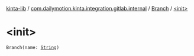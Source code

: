 [kinta-lib](../../index.md) / [com.dailymotion.kinta.integration.gitlab.internal](../index.md) / [Branch](index.md) / [&lt;init&gt;](./-init-.md)

# &lt;init&gt;

`Branch(name: `[`String`](https://kotlinlang.org/api/latest/jvm/stdlib/kotlin/-string/index.html)`)`